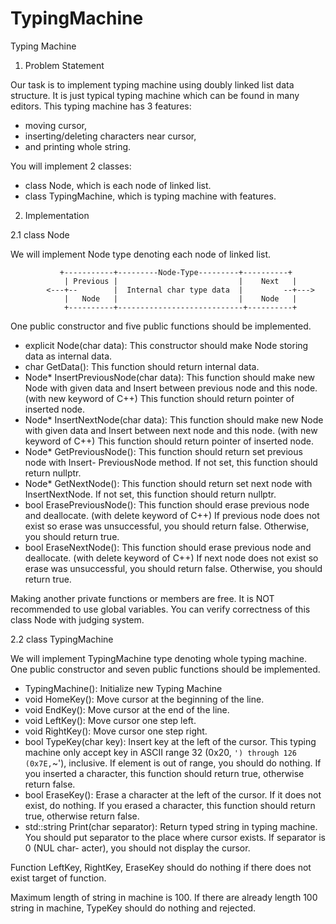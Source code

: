 # TypingMachine

Typing Machine

1. Problem Statement

Our task is to implement typing machine using doubly linked list data structure. It is just
typical typing machine which can be found in many editors.
This typing machine has 3 features:
* moving cursor,
*  inserting/deleting characters near cursor,
*  and printing whole string.

You will implement 2 classes:
*  class Node, which is each node of linked list.
*  class TypingMachine, which is typing machine with features.

2. Implementation

2.1 class Node

We will implement Node type denoting each node of linked list.

               +-----------+---------Node-Type---------+----------+
                | Previous |                           |    Next   |
            <---+--        |  Internal char type data  |         --+--->   
                |   Node   |                           |    Node   |
                +----------+----------------------------+----------+


One public constructor and five public functions should be implemented.
* explicit Node(char data): This constructor should make Node storing data as internal
data.
* char GetData(): This function should return internal data.
* Node* InsertPreviousNode(char data): This function should make new Node with
given data and Insert between previous node and this node. (with new keyword of C++)
This function should return pointer of inserted node.
* Node* InsertNextNode(char data): This function should make new Node with given
data and Insert between next node and this node. (with new keyword of C++) This
function should return pointer of inserted node.
* Node* GetPreviousNode(): This function should return set previous node with Insert-
PreviousNode method. If not set, this function should return nullptr.
* Node* GetNextNode(): This function should return set next node with InsertNextNode.
If not set, this function should return nullptr.
* bool ErasePreviousNode(): This function should erase previous node and deallocate.
(with delete keyword of C++) If previous node does not exist so erase was unsuccessful,
you should return false. Otherwise, you should return true.
* bool EraseNextNode(): This function should erase previous node and deallocate. (with
delete keyword of C++) If next node does not exist so erase was unsuccessful, you should
return false. Otherwise, you should return true.

Making another private functions or members are free. It is NOT recommended to use
global variables. You can verify correctness of this class Node with judging system.

2.2 class TypingMachine

We will implement TypingMachine type denoting whole typing machine.
One public constructor and seven public functions should be implemented.

* TypingMachine(): Initialize new Typing Machine
* void HomeKey(): Move cursor at the beginning of the line.
* void EndKey(): Move cursor at the end of the line.
* void LeftKey(): Move cursor one step left.
* void RightKey(): Move cursor one step right.
* bool TypeKey(char key): Insert key at the left of the cursor. This typing machine only
accept key in ASCII range 32 (0x20, ` ') through 126 (0x7E, `~'), inclusive. If element
is out of range, you should do nothing. If you inserted a character, this function should
return true, otherwise return false.
* bool EraseKey(): Erase a character at the left of the cursor. If it does not exist, do
nothing. If you erased a character, this function should return true, otherwise return
false.
* std::string Print(char separator): Return typed string in typing machine. You
should put separator to the place where cursor exists. If separator is 0 (NUL char-
acter), you should not display the cursor.

Function LeftKey, RightKey, EraseKey should do nothing if there does not exist target of
function.

Maximum length of string in machine is 100. If there are already length 100 string
in machine, TypeKey should do nothing and rejected.
